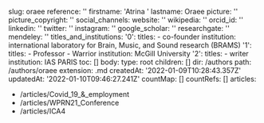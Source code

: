 slug: oraee
reference: ''
firstname: 'Atrina '
lastname: Oraee
picture: ''
picture_copyright: ''
social_channels:
  website: ''
  wikipedia: ''
  orcid_id: ''
  linkedin: ''
  twitter: ''
  instagram: ''
  google_scholar: ''
  researchgate: ''
  mendeley: ''
titles_and_institutions:
  '0':
    titles:
      - co-founder
    institution: international laboratory for Brain, Music, and Sound research (BRAMS)
  '1':
    titles:
      - Professor
      - Warrior
    institution: McGill University
  '2':
    titles:
      - writer
    institution: IAS PARIS
toc: []
body:
  type: root
  children: []
dir: /authors
path: /authors/oraee
extension: .md
createdAt: '2022-01-09T10:28:43.357Z'
updatedAt: '2022-01-10T09:46:27.241Z'
countMap: []
countRefs: []
articles:
  - /articles/Covid_19_&_employment
  - /articles/WPRN21_Conference
  - /articles/ICA4
